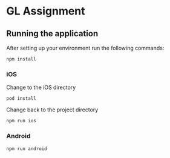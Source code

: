 # GL Assignment

## Running the application

After setting up your environment run the following commands:

`npm install`

### iOS

Change to the iOS directory

`pod install`

Change back to the project directory

`npm run ios`


### Android

`npm run android`
